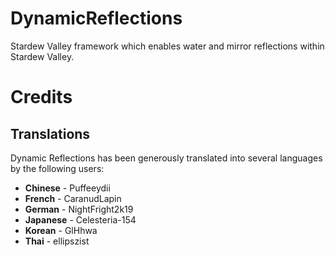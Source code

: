# DynamicReflections
 Stardew Valley framework which enables water and mirror reflections within Stardew Valley.

# Credits
## Translations
Dynamic Reflections has been generously translated into several languages by the following users:

* **Chinese** - Puffeeydii
* **French** - CaranudLapin
* **German** - NightFright2k19
* **Japanese** - Celesteria-154
* **Korean** - GlHhwa
* **Thai** - ellipszist
